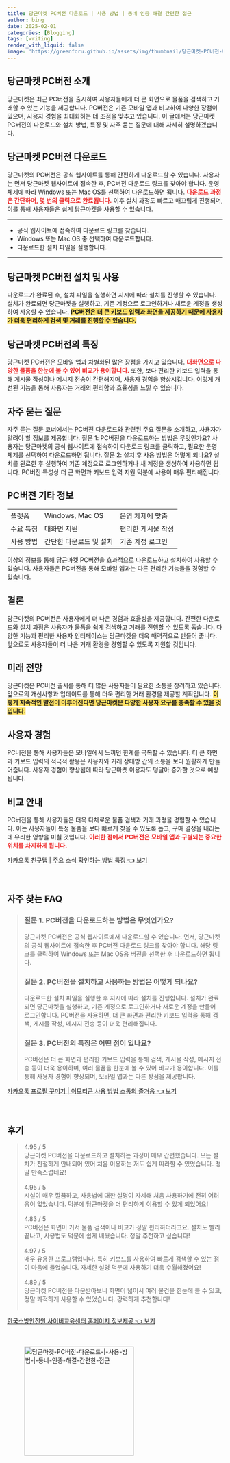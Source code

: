 ```yaml
---
title: 당근마켓 PC버전 다운로드 | 사용 방법 | 동네 인증 해결 간편한 접근
author: bing
date: 2025-02-01
categories: [Blogging]
tags: [writing]
render_with_liquid: false
image: 'https://greenforu.github.io/assets/img/thumbnail/당근마켓-PC버전-다운로드-|-사용-방법-|-동네-인증-해결-간편한-접근.webp'
---
```



<h2 id='당근마켓_PC버전_소개'>당근마켓 PC버전 소개</h2>

<p>당근마켓은 최근 PC버전을 출시하여 사용자들에게 더 큰 화면으로 물품을 검색하고 거래할 수 있는 기능을 제공합니다. PC버전은 기존 모바일 앱과 비교하여 다양한 장점이 있으며, 사용자 경험을 최대화하는 데 초점을 맞추고 있습니다. 이 글에서는 당근마켓 PC버전의 다운로드와 설치 방법, 특징 및 자주 묻는 질문에 대해 자세히 설명하겠습니다.</p>

<h2 id='당근마켓_PC버전_다운로드'>당근마켓 PC버전 다운로드</h2>

<p>당근마켓의 PC버전은 공식 웹사이트를 통해 간편하게 다운로드할 수 있습니다. 사용자는 먼저 당근마켓 웹사이트에 접속한 후, PC버전 다운로드 링크를 찾아야 합니다. 운영 체제에 따라 Windows 또는 Mac OS를 선택하여 다운로드하면 됩니다. <b><span style="color: #ee2323;">다운로드 과정은 간단하며, 몇 번의 클릭으로 완료됩니다.</span></b> 이후 설치 과정도 빠르고 매끄럽게 진행되며, 이를 통해 사용자들은 쉽게 당근마켓을 사용할 수 있습니다.</p>

<hr />

<ul>
    <li>공식 웹사이트에 접속하여 다운로드 링크를 찾습니다.</li>
    <li>Windows 또는 Mac OS 중 선택하여 다운로드합니다.</li>
    <li>다운로드한 설치 파일을 실행합니다.</li>
</ul>

<hr />

<h2 id='당근마켓_PC버전_설치_및_사용'>당근마켓 PC버전 설치 및 사용</h2>

<p>다운로드가 완료된 후, 설치 파일을 실행하면 지시에 따라 설치를 진행할 수 있습니다. 설치가 완료되면 당근마켓을 실행하고, 기존 계정으로 로그인하거나 새로운 계정을 생성하여 사용할 수 있습니다. <b><span style="background-color: #ffe066;">PC버전은 더 큰 키보드 입력과 화면을 제공하기 때문에 사용자가 더욱 편리하게 검색 및 거래를 진행할 수 있습니다.</span></b></p>

<h2 id='당근마켓_PC버전의_특징'>당근마켓 PC버전의 특징</h2>

<p>당근마켓 PC버전은 모바일 앱과 차별화된 많은 장점을 가지고 있습니다. <b><span style="color: #ee2323;">대화면으로 다양한 물품을 한눈에 볼 수 있어 비교가 용이합니다.</span></b> 또한, 보다 편리한 키보드 입력을 통해 게시물 작성이나 메시지 전송이 간편해지며, 사용자 경험을 향상시킵니다. 이렇게 개선된 기능을 통해 사용자는 거래의 편리함과 효율성을 느낄 수 있습니다.</p>

<h2 id='자주_묻는_질문'>자주 묻는 질문</h2>

<p>자주 묻는 질문 코너에서는 PC버전 다운로드와 관련된 주요 질문을 소개하고, 사용자가 알려야 할 정보를 제공합니다. 질문 1: PC버전을 다운로드하는 방법은 무엇인가요? 사용자는 당근마켓의 공식 웹사이트에 접속하여 다운로드 링크를 클릭하고, 필요한 운영 체제를 선택하여 다운로드하면 됩니다. 질문 2: 설치 후 사용 방법은 어떻게 되나요? 설치를 완료한 후 실행하여 기존 계정으로 로그인하거나 새 계정을 생성하여 사용하면 됩니다. PC버전 특성상 더 큰 화면과 키보드 입력 지원 덕분에 사용이 매우 편리해집니다.</p>

<h2 id='PC버전_기타_정보'>PC버전 기타 정보</h2>

<table>
    <tr>
        <td>플랫폼</td>
        <td>Windows, Mac OS</td>
        <td>운영 체제에 맞춤</td>
    </tr>
    <tr>
        <td>주요 특징</td>
        <td>대화면 지원</td>
        <td>편리한 게시물 작성</td>
    </tr>
    <tr>
        <td>사용 방법</td>
        <td>간단한 다운로드 및 설치</td>
        <td>기존 계정 로그인</td>
    </tr>
</table>

<p>이상의 정보를 통해 당근마켓 PC버전을 효과적으로 다운로드하고 설치하여 사용할 수 있습니다. 사용자들은 PC버전을 통해 모바일 앱과는 다른 편리한 기능들을 경험할 수 있습니다.</p>

<h2 id='결론'>결론</h2>

<p>당근마켓의 PC버전은 사용자에게 더 나은 경험과 효율성을 제공합니다. 간편한 다운로드와 설치 과정은 사용자가 물품을 쉽게 검색하고 거래를 진행할 수 있도록 돕습니다. 다양한 기능과 편리한 사용자 인터페이스는 당근마켓을 더욱 매력적으로 만들어 줍니다. 앞으로도 사용자들이 더 나은 거래 환경을 경험할 수 있도록 지원할 것입니다.</p>

<h2 id='미래_전망'>미래 전망</h2>

<p>당근마켓은 PC버전 출시를 통해 더 많은 사용자들이 필요한 소통을 장려하고 있습니다. 앞으로의 개선사항과 업데이트를 통해 더욱 편리한 거래 환경을 제공할 계획입니다. <b><span style="background-color: #ffe066;">이렇게 지속적인 발전이 이루어진다면 당근마켓은 다양한 사용자 요구를 충족할 수 있을 것입니다.</span></b></p>

<h2 id='사용자_경험'>사용자 경험</h2>

<p>PC버전을 통해 사용자들은 모바일에서 느끼던 한계를 극복할 수 있습니다. 더 큰 화면과 키보드 입력의 적극적 활용은 사용자와 거래 상대방 간의 소통을 보다 원활하게 만들어줍니다. 사용자 경험이 향상됨에 따라 당근마켓 이용자도 덩달아 증가할 것으로 예상됩니다.</p>

<h2 id='비교_안내'>비교 안내</h2>

<p>PC버전을 통해 사용자들은 더욱 다채로운 물품 검색과 거래 과정을 경험할 수 있습니다. 이는 사용자들이 특정 물품을 보다 빠르게 찾을 수 있도록 돕고, 구매 결정을 내리는 데 유리한 영향을 미칠 것입니다. <b><span style="color: #ee2323;">이러한 점에서 PC버전은 모바일 앱과 구별되는 중요한 위치를 차지하게 됩니다.</span></b></p>


<p><a class="click-button" title="카카오톡 친구탭 | 주요 소식 확인하는 방법 특징" href="https://greenforu.github.io/posts/%EC%B9%B4%EC%B9%B4%EC%98%A4%ED%86%A1-%EC%B9%9C%EA%B5%AC%ED%83%AD-%EC%A3%BC%EC%9A%94-%EC%86%8C%EC%8B%9D-%ED%99%95%EC%9D%B8%ED%95%98%EB%8A%94-%EB%B0%A9%EB%B2%95-%ED%8A%B9%EC%A7%95/" rel="dofollow">카카오톡 친구탭 | 주요 소식 확인하는 방법 특징 👈 보기</a></p><br>
<h2 id='자주_찾는_FAQ'>자주 찾는 FAQ</h2>
<div itemscope="" itemtype="https://schema.org/FAQPage"> 
<blockquote> 
<div itemscope="" itemprop="mainEntity" itemtype="https://schema.org/Question"> 
<h3 itemprop="name">질문 1. PC버전을 다운로드하는 방법은 무엇인가요?</h3> 
<div itemscope="" itemprop="acceptedAnswer" itemtype="https://schema.org/Answer"> 
<span itemprop="text"> 
<p>당근마켓 PC버전은 공식 웹사이트에서 다운로드할 수 있습니다. 먼저, 당근마켓의 공식 웹사이트에 접속한 후 PC버전 다운로드 링크를 찾아야 합니다. 해당 링크를 클릭하여 Windows 또는 Mac OS용 버전을 선택한 후 다운로드하면 됩니다.</p> 
</span> 
</div> 
</div> 
<div itemscope="" itemprop="mainEntity" itemtype="https://schema.org/Question"> 
<h3 itemprop="name">질문 2. PC버전을 설치하고 사용하는 방법은 어떻게 되나요?</h3> 
<div itemscope="" itemprop="acceptedAnswer" itemtype="https://schema.org/Answer"> 
<span itemprop="text"> 
<p>다운로드한 설치 파일을 실행한 후 지시에 따라 설치를 진행합니다. 설치가 완료되면 당근마켓을 실행하고, 기존 계정으로 로그인하거나 새로운 계정을 만들어 로그인합니다. PC버전을 사용하면, 더 큰 화면과 편리한 키보드 입력을 통해 검색, 게시물 작성, 메시지 전송 등이 더욱 편리해집니다.</p> 
</span> 
</div> 
</div> 
<div itemscope="" itemprop="mainEntity" itemtype="https://schema.org/Question"> 
<h3 itemprop="name">질문 3. PC버전의 특징은 어떤 점이 있나요?</h3> 
<div itemscope="" itemprop="acceptedAnswer" itemtype="https://schema.org/Answer"> 
<span itemprop="text"> 
<p>PC버전은 더 큰 화면과 편리한 키보드 입력을 통해 검색, 게시물 작성, 메시지 전송 등이 더욱 용이하며, 여러 물품을 한눈에 볼 수 있어 비교가 용이합니다. 이를 통해 사용자 경험이 향상되며, 모바일 앱과는 다른 장점을 제공합니다.</p> 
</span> 
</div> 
</div> 
</blockquote> 
</div>
<p><a class="click-button" title="카카오톡 프로필 꾸미기 | 이모티콘 사용 방법 소통의 즐거움" href="https://greenforu.github.io/posts/%EC%B9%B4%EC%B9%B4%EC%98%A4%ED%86%A1-%ED%94%84%EB%A1%9C%ED%95%84-%EA%BE%B8%EB%AF%B8%EA%B8%B0-%EC%9D%B4%EB%AA%A8%ED%8B%B0%EC%BD%98-%EC%82%AC%EC%9A%A9-%EB%B0%A9%EB%B2%95-%EC%86%8C%ED%86%B5%EC%9D%98-%EC%A6%90%EA%B1%B0%EC%9B%80/" rel="dofollow">카카오톡 프로필 꾸미기 | 이모티콘 사용 방법 소통의 즐거움 👈 보기</a></p><br>
<h2 id='후기'>후기</h2>
<div itemscope itemtype="https://schema.org/Product">
  <blockquote>
  <div itemprop="review" itemscope itemtype="https://schema.org/Review">
      <div itemprop="reviewRating" itemscope itemtype="https://schema.org/Rating"> <span itemprop="ratingValue">4.95</span> / <span itemprop="bestRating">5</span> </div>
      <span itemprop="reviewBody">당근마켓 PC버전을 다운로드하고 설치하는 과정이 매우 간편했습니다. 모든 절차가 친절하게 안내되어 있어 처음 이용하는 저도 쉽게 따라할 수 있었습니다. 정말 만족스럽네요!</span>
  </div>
  <br>
  <div itemprop="review" itemscope itemtype="https://schema.org/Review">
      <div itemprop="reviewRating" itemscope itemtype="https://schema.org/Rating"> <span itemprop="ratingValue">4.95</span> / <span itemprop="bestRating">5</span> </div>
      <span itemprop="reviewBody">시설이 매우 깔끔하고, 사용법에 대한 설명이 자세해 처음 사용하기에 전혀 어려움이 없었습니다. 덕분에 당근마켓을 더 편리하게 이용할 수 있게 되었어요!</span>
  </div>
  <br>
  <div itemprop="review" itemscope itemtype="https://schema.org/Review">
      <div itemprop="reviewRating" itemscope itemtype="https://schema.org/Rating"> <span itemprop="ratingValue">4.83</span> / <span itemprop="bestRating">5</span> </div>
      <span itemprop="reviewBody">PC버전은 화면이 커서 물품 검색이나 비교가 정말 편리하더라고요. 설치도 빨리 끝나고, 사용법도 덕분에 쉽게 배웠습니다. 정말 추천하고 싶습니다!</span>
  </div>
  <br>
  <div itemprop="review" itemscope itemtype="https://schema.org/Review">
      <div itemprop="reviewRating" itemscope itemtype="https://schema.org/Rating"> <span itemprop="ratingValue">4.97</span> / <span itemprop="bestRating">5</span> </div>
      <span itemprop="reviewBody">매우 유용한 프로그램입니다. 특히 키보드를 사용하여 빠르게 검색할 수 있는 점이 마음에 들었습니다. 자세한 설명 덕분에 사용하기 더욱 수월해졌어요!</span>
  </div>
  <br>
  <div itemprop="review" itemscope itemtype="https://schema.org/Review">
      <div itemprop="reviewRating" itemscope itemtype="https://schema.org/Rating"> <span itemprop="ratingValue">4.89</span> / <span itemprop="bestRating">5</span> </div>
      <span itemprop="reviewBody">당근마켓 PC버전을 다운받아보니 화면이 넓어서 여러 물건을 한눈에 볼 수 있고, 정말 쾌적하게 사용할 수 있었습니다. 강력하게 추천합니다!</span>
  </div>
  <br>
  </blockquote>
</div>
<p><a class="click-button" title="한국소방안전원 사이버교육센터 홈페이지 정보제공" href="https://greenforu.github.io/posts/%ED%95%9C%EA%B5%AD%EC%86%8C%EB%B0%A9%EC%95%88%EC%A0%84%EC%9B%90-%EC%82%AC%EC%9D%B4%EB%B2%84%EA%B5%90%EC%9C%A1%EC%84%BC%ED%84%B0-%ED%99%88%ED%8E%98%EC%9D%B4%EC%A7%80-%EC%A0%95%EB%B3%B4%EC%A0%9C%EA%B3%B5/" rel="dofollow">한국소방안전원 사이버교육센터 홈페이지 정보제공 👈 보기</a></p><br>
<figure class="image"><img src="https://greenforu.github.io/assets/img/thumbnail/당근마켓-PC버전-다운로드-|-사용-방법-|-동네-인증-해결-간편한-접근.webp" alt="당근마켓-PC버전-다운로드-|-사용-방법-|-동네-인증-해결-간편한-접근" width="256" height="256"></figure>
